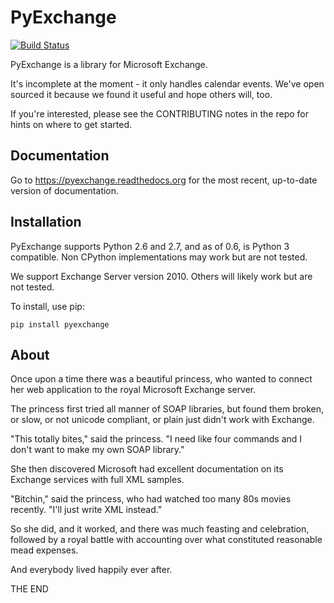 PyExchange
===================

[![Build Status](https://travis-ci.org/linux-jedi/pyexchange.svg)](https://travis-ci.org/linux-jedi/pyexchange)

PyExchange is a library for Microsoft Exchange.

It's incomplete at the moment - it only handles calendar events. We've open sourced it because we found it useful and hope others will, too.

If you're interested, please see the CONTRIBUTING notes in the repo for hints on where to get started.

Documentation
-------------

Go to https://pyexchange.readthedocs.org for the most recent, up-to-date version of documentation.

Installation
------------

PyExchange supports Python 2.6 and 2.7, and as of 0.6, is Python 3 compatible. Non CPython implementations may work but are not tested.

We support Exchange Server version 2010. Others will likely work but are not tested.

To install, use pip:

    pip install pyexchange

About
-----

Once upon a time there was a beautiful princess, who wanted to connect her web application to the royal Microsoft Exchange server.

The princess first tried all manner of SOAP libraries, but found them broken, or slow, or not unicode compliant, or plain just didn't work with Exchange.

"This totally bites," said the princess. "I need like four commands and I don't want to make my own SOAP library."

She then discovered Microsoft had excellent documentation on its Exchange services with full XML samples.

"Bitchin," said the princess, who had watched too many 80s movies recently. "I'll just write XML instead."

So she did, and it worked, and there was much feasting and celebration, followed by a royal battle with accounting over what constituted reasonable mead expenses.

And everybody lived happily ever after.

THE END

